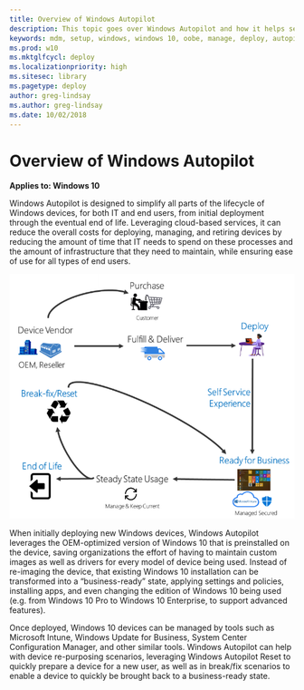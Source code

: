 ```yaml
---
title: Overview of Windows Autopilot
description: This topic goes over Windows Autopilot and how it helps setup OOBE Windows 10 devices.
keywords: mdm, setup, windows, windows 10, oobe, manage, deploy, autopilot, ztd, zero-touch, partner, msfb, intune
ms.prod: w10
ms.mktglfcycl: deploy
ms.localizationpriority: high
ms.sitesec: library
ms.pagetype: deploy
author: greg-lindsay
ms.author: greg-lindsay
ms.date: 10/02/2018
---
```


# Overview of Windows Autopilot

**Applies to: Windows 10**

Windows Autopilot is designed to simplify all parts of the lifecycle of Windows devices, for both IT and end users, from initial deployment through the eventual end of life. Leveraging cloud-based services, it can reduce the overall costs for deploying, managing, and retiring devices by reducing the amount of time that IT needs to spend on these processes and the amount of infrastructure that they need to maintain, while ensuring ease of use for all types of end users.

<img src="images/image1.png">

When initially deploying new Windows devices, Windows Autopilot leverages the OEM-optimized version of Windows 10 that is preinstalled on the device, saving organizations the effort of having to maintain custom images as well as drivers for every model of device being used. Instead of re-imaging the device, that existing Windows 10 installation can be transformed into a “business-ready” state, applying settings and policies, installing apps, and even changing the edition of Windows 10 being used (e.g. from Windows 10 Pro to Windows 10 Enterprise, to support advanced features).

Once deployed, Windows 10 devices can be managed by tools such as Microsoft Intune, Windows Update for Business, System Center Configuration Manager, and other similar tools. Windows Autopilot can help with device re-purposing scenarios, leveraging Windows Autopilot Reset to quickly prepare a device for a new user, as well as in break/fix scenarios to enable a device to quickly be brought back to a business-ready state.

